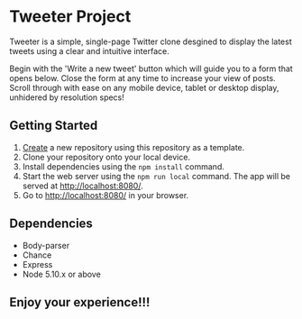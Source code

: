 # Tweeter Project

Tweeter is a simple, single-page Twitter clone desgined to display the latest tweets using a clear and intuitive interface. 

Begin with the 'Write a new tweet' button which will guide you to a form that opens below. Close the form at any time to increase your view of posts.
Scroll through with ease on any mobile device, tablet or desktop display, unhidered by resolution specs!

## Getting Started

1. [Create](https://docs.github.com/en/repositories/creating-and-managing-repositories/creating-a-repository-from-a-template) a new repository using this repository as a template.
2. Clone your repository onto your local device.
3. Install dependencies using the `npm install` command.
3. Start the web server using the `npm run local` command. The app will be served at <http://localhost:8080/>.
4. Go to <http://localhost:8080/> in your browser.

## Dependencies
- Body-parser
- Chance
- Express
- Node 5.10.x or above

## Enjoy your experience!!!


